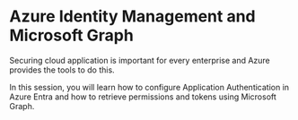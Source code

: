 # Azure Identity Management and Microsoft Graph

Securing cloud application is important for every enterprise and Azure provides the tools to do this. 

In this session, you will learn how to configure Application Authentication in Azure Entra and how to retrieve permissions and tokens using Microsoft Graph.
